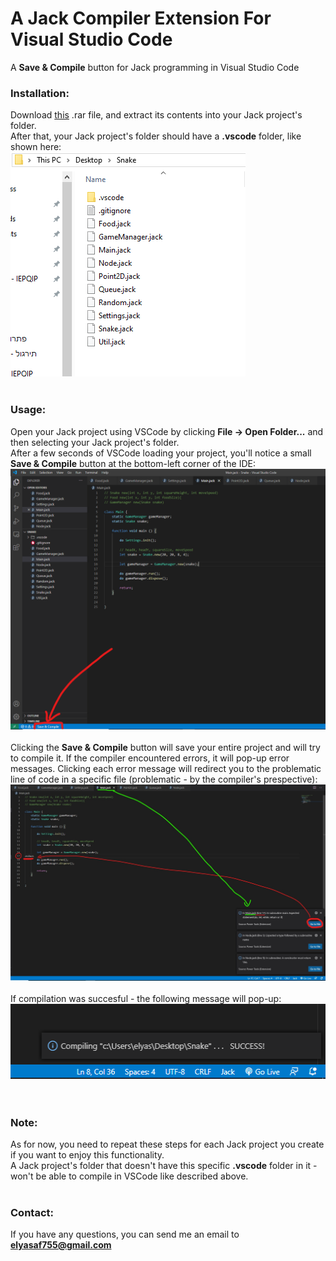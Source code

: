 # A Jack Compiler Extension For Visual Studio Code
A **Save & Compile** button for Jack programming in Visual Studio Code

### Installation:<br>
Download [this](https://drive.google.com/file/d/1tNN7n-I-4-8r0CG-_JELqLHNmVWI8b0Q/view?usp=sharing) .rar file, and extract its contents into your Jack project's folder.<br>
After that, your Jack project's folder should have a **.vscode** folder, like shown here:<br>
![](https://github.com/elyasaf755/JackCompilerVSCodeExtension/blob/master/images/Jack%20project's%20folder.png?raw=true)
<br><br>
### Usage:<br>
Open your Jack project using VSCode by clicking **File -> Open Folder...** and then selecting your Jack project's folder.<br>
After a few seconds of VSCode loading your project, you'll notice a small **Save & Compile** button at the bottom-left corner of the IDE:<br>
![](https://github.com/elyasaf755/JackCompilerVSCodeExtension/blob/master/images/Save%20&%20Compile.png?raw=true)<br>
<br>
Clicking the **Save & Compile** button will save your entire project and will try to compile it. If the compiler encountered errors, it will pop-up error messages. Clicking each error message will redirect you to the problematic line of code in a specific file (problematic - by the compiler's prespective):
![](https://github.com/elyasaf755/JackCompilerVSCodeExtension/blob/master/images/InkedGo%20To%20File_LI.jpg?raw=true)<br>
<br>
If compilation was succesful - the following message will pop-up:<br>
![](https://github.com/elyasaf755/JackCompilerVSCodeExtension/blob/master/images/Succes.png?raw=true)<br>
<br>
<br>
### Note:<br>
As for now, you need to repeat these steps for each Jack project you create if you want to enjoy this functionality.<br>
A Jack project's folder that doesn't have this specific **.vscode** folder in it - won't be able to compile in VSCode like described above.
<br>
<br>
### Contact:<br>
If you have any questions, you can send me an email to **elyasaf755@gmail.com**
